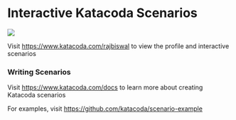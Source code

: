 # Interactive Katacoda Scenarios

[![](http://shields.katacoda.com/katacoda/rajbiswal/count.svg)](https://www.katacoda.com/rajbiswal "Get your profile on Katacoda.com")

Visit https://www.katacoda.com/rajbiswal to view the profile and interactive scenarios

### Writing Scenarios
Visit https://www.katacoda.com/docs to learn more about creating Katacoda scenarios

For examples, visit https://github.com/katacoda/scenario-example
